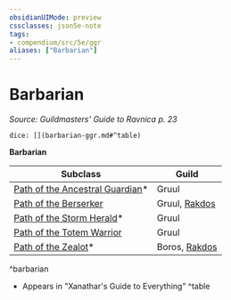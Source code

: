 ```yaml
---
obsidianUIMode: preview
cssclasses: json5e-note
tags:
- compendium/src/5e/ggr
aliases: ["Barbarian"]
---
```

# Barbarian
*Source: Guildmasters' Guide to Ravnica p. 23* 

`dice: [](barbarian-ggr.md#^table)`

**Barbarian**

| Subclass | Guild |
|----------|-------|
| [Path of the Ancestral Guardian](/3-Mechanics/CLI/classes/barbarian-path-of-the-ancestral-guardian-xge.md)* | Gruul |
| [Path of the Berserker](/3-Mechanics/CLI/classes/barbarian-path-of-the-berserker.md) | Gruul, [Rakdos](/3-Mechanics/CLI/bestiary/npc/rakdos-ggr.md) |
| [Path of the Storm Herald](/3-Mechanics/CLI/classes/barbarian-path-of-the-storm-herald-xge.md)* | Gruul |
| [Path of the Totem Warrior](/3-Mechanics/CLI/classes/barbarian-path-of-the-totem-warrior.md) | Gruul |
| [Path of the Zealot](/3-Mechanics/CLI/classes/barbarian-path-of-the-zealot-xge.md)* | Boros, [Rakdos](/3-Mechanics/CLI/bestiary/npc/rakdos-ggr.md) |
^barbarian

* Appears in "Xanathar's Guide to Everything"
^table